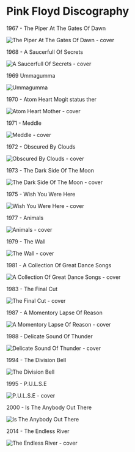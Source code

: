 # Pink Floyd Discography

1967 - The Piper At The Gates Of Dawn

![The Piper At The Gates Of Dawn - cover](1967PiperAtTheGatesOfDawn.jpg)


1968 - A Saucerfull Of Secrets

![A Saucerfull Of Secrets - cover](1968Saucerful.jpg)

1969 Ummagumma

![Ummagumma](1969Ummagumma.jpeg)

1970 - Atom Heart Mogit status
ther

![Atom Heart Mother - cover](1970AtomHeartMotherCover.jpeg)

1971 - Meddle

![Meddle - cover](1971MeddleCover.jpeg)

1972 - Obscured By Clouds

![Obscured By Clouds - cover](1972ObscuredByClouds.jpg)

1973 - The Dark Side Of The Moon

![The Dark Side Of The Moon - cover](1973The_Dark_Side_of_the_Moon.png)

1975 - Wish You Were Here

![Wish You Were Here - cover](1975WishYouWereHere.jpg)

1977 - Animals

![Animals - cover](1977Pink_Floyd-Animals.jpg)

1979 - The Wall

![The Wall - cover](1979TheWall.jpg)

1981 - A Collection Of Great Dance Songs

![A Collection Of Great Dance Songs - cover](1981A_Collection_of_Great_Dance_Songs.jpg)

1983 - The Final Cut

![The Final Cut - cover](1983TheFinalCut.jpg)

1987 - A Momentory Lapse Of Reason

![A Momentory Lapse Of Reason - cover](1987AMomentaryLapseOfReason.jpg)

1988 - Delicate Sound Of Thunder

![Delicate Sound Of Thunder - cover](1988Delicate_Sound_of_Thunder.jpg)

1994 - The Division Bell

![The Division Bell](1994TheDivisionBell.png)


1995 - P.U.L.S.E

![P.U.L.S.E - cover](1995PULSE.jpg)

2000 - Is The Anybody Out There

![Is The Anybody Out There](2000Is_there_anybody_out_there.jpg)

2014 - The Endless River

![The Endless River - cover](2014Pink_Floyd_-_The_Endless_River.jpg)
